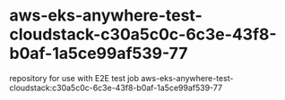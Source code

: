 # aws-eks-anywhere-test-cloudstack-c30a5c0c-6c3e-43f8-b0af-1a5ce99af539-77
repository for use with E2E test job aws-eks-anywhere-test-cloudstack:c30a5c0c-6c3e-43f8-b0af-1a5ce99af539-77
